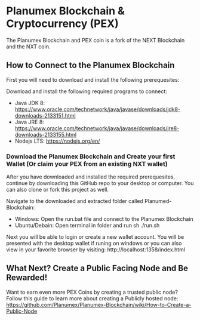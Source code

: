 # Planumex Blockchain & Cryptocurrency (PEX)
The Planumex Blockchain and PEX coin is a fork of the NEXT Blockchain and the NXT coin.

## How to Connect to the Planumex Blockchain
First you will need to download and install the following prerequesites:

Download and install the following required programs to connect: 
* Java JDK 8: https://www.oracle.com/technetwork/java/javase/downloads/jdk8-downloads-2133151.html
* Java JRE 8: https://www.oracle.com/technetwork/java/javase/downloads/jre8-downloads-2133155.html
* Nodejs LTS: https://nodejs.org/en/

### Download the Planumex Blockchain and Create your first Wallet (Or claim your PEX from an existing NXT wallet)
After you have downloaded and installed the required prerequesites, continue by downloading this GitHub repo to your desktop or computer. You can also clone or fork this project as well.

Navigate to the downloaded and extracted folder called Planumed-Blockchain:
* Windows: Open the run.bat file and connect to the Planumex Blockchain
* Ubuntu/Debain: Open terminal in folder and run sh ./run.sh

Next you will be able to login or create a new wallet account. You will be presented with the desktop wallet if runing on windows or you can also view in your favorite browser by visiting: http://localhost:1358/index.html

## What Next? Create a Public Facing Node and Be Rewarded!
Want to earn even more PEX Coins by creating a trusted public node? Follow this guide to learn more about creating a Publicly hosted node: https://github.com/Planumex/Planumex-Blockchain/wiki/How-to-Create-a-Public-Node
